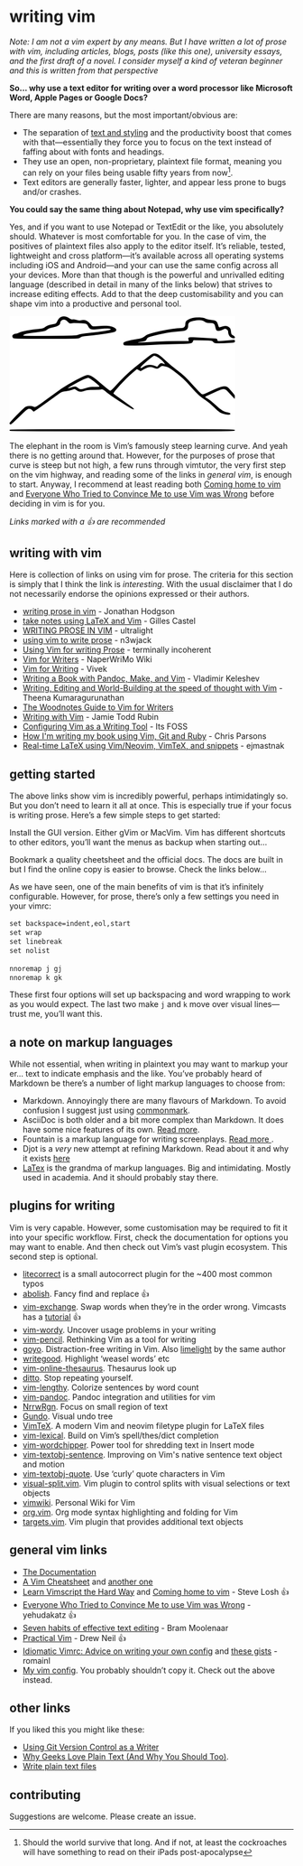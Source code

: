 # writing vim

*Note: I am not a vim expert by any means. But I have written a lot of prose with vim, including articles, blogs, posts (like this one), university essays, and the first draft of a novel. I consider myself a kind of veteran beginner and this is written from that perspective*

**So... why use a text editor for writing over a word processor like Microsoft Word, Apple Pages or Google Docs?** 

There are many reasons, but the most important/obvious are:

- The separation of [text and styling](https://en.m.wikipedia.org/wiki/Separation_of_content_and_presentation) and the productivity boost that comes with that—essentially they force you to focus on the text instead of faffing about with fonts and headings. 
- They use an open, non-proprietary, plaintext file format, meaning you can rely on your files being usable fifty years from now[^1]. 
- Text editors are generally faster, lighter, and appear less prone to bugs and/or crashes.

**You could say the same thing about Notepad, why use vim specifically?** 

Yes, and if you want to use Notepad or TextEdit or the like, you absolutely should. Whatever is most comfortable for you. In the case of vim, the positives of plaintext files also apply to the editor itself. It’s reliable, tested, lightweight and cross platform—it’s available across all operating systems including iOS and Android—and your can use the same config across all your devices. More than that though is the powerful and unrivalled editing language (described in detail in many of the links below) that strives to increase editing effects. Add to that the deep customisability and you can shape vim into a productive and personal tool. 

![steep](steep.png)

The elephant in the room is Vim’s famously steep learning curve. And yeah there is no getting around that. However, for the purposes of prose that curve is steep but not high, a few runs through vimtutor, the very first step on the vim highway, and reading some of the links in *general vim*, is enough to start.  Anyway, I recommend at least reading both [Coming home to vim](https://stevelosh.com/blog/2010/09/coming-home-to-vim) and [Everyone Who Tried to Convince Me to use Vim was Wrong](https://yehudakatz.com/2010/07/29/everyone-who-tried-to-convince-me-to-use-vim-was-wrong/) before deciding in vim is for you. 

*Links marked with a :+1:  are recommended*

[^1]: Should the world survive that long. And if not, at least the cockroaches will have something to read on their iPads post-apocalypse

## writing with vim 

Here is collection of links on using vim for prose. The criteria for this section is simply that I think the link is *interesting*. With the usual disclaimer that I do not necessarily endorse the opinions expressed or their authors. 

- [writing prose in vim](https://jonathanh.co.uk/blog/writing-prose-in-vim/) - Jonathan Hodgson
- [take notes using LaTeX and Vim](https://castel.dev/post/lecture-notes-1) - Gilles Castel
- [WRITING PROSE IN VIM](http://ultralight.cc/posts/71ab285a0c633f47.html) - ultralight 
- [using vim to write prose](https://n3wjack.net/2022/02/07/using-vim-to-write-prose/) - n3wjack
- [Using Vim for writing Prose](http://www.terminally-incoherent.com/blog/2013/06/17/using-vim-for-writing-prose/) - terminally incoherent
- [Vim for Writers](https://www.naperwrimo.org/wiki/index.php?title=Vim_for_Writers) - NaperWriMo Wiki
- [Vim for Writing](https://raivivek.in/2016/09/vim-for-writing/#) - Vivek
- [Writing a Book with Pandoc, Make, and Vim](https://keleshev.com/my-book-writing-setup/) - Vladimir Keleshev 
- [Writing, Editing and World-Building at the speed of thought with Vim](https://www.youtube.com/watch?v=2ORWaIqyj7k) - Theena Kumaragurunathan 
- [The Woodnotes Guide to Vim for Writers](https://therandymon.com/woodnotes/vim-for-writers/vimforwriters.html)
- [Writing with Vim](https://jamierubin.net/2019/03/21/writing-with-vim/) - Jamie Todd Rubin
- [Configuring Vim as a Writing Tool](https://news.itsfoss.com/configuring-vim-writing/) - Its FOSS
- [How I'm writing my book using Vim, Git and Ruby](http://blog.chrismdp.com/2010/11/how-im-writing-my-book-using-git-and-ruby/) - Chris Parsons
- [Real-time LaTeX using Vim/Neovim, VimTeX, and snippets](https://ejmastnak.github.io/tutorials/vim-latex/intro.html) - ejmastnak

## getting started

The above links show vim is incredibly powerful, perhaps intimidatingly so. But you don’t need to learn it all at once. This is especially true if your focus is writing prose. Here’s a few simple steps to get started:

Install the GUI version. Either gVim or MacVim. Vim has different shortcuts to other editors, you’ll want the menus as backup when starting out...

Bookmark a quality cheetsheet and the official docs. The docs are built in but I find the online copy is easier to browse. Check the links below...   

As we have seen, one of the main benefits of vim is that it’s infinitely configurable. However, for prose, there’s only a few settings you need in your vimrc:

```
set backspace=indent,eol,start
set wrap
set linebreak 
set nolist 

nnoremap j gj
nnoremap k gk
```
These first four options will set up backspacing and word wrapping to work as you would expect. The last two make `j` and `k` move over visual lines—trust me, you’ll want this. 

## a note on markup languages

While not essential, when writing in plaintext you may want to markup your er... text to indicate emphasis and the like. You’ve probably heard of Markdown be there’s a number of light markup languages to choose from: 

- Markdown. Annoyingly there are many flavours of Markdown. To avoid confusion I suggest just using [commonmark](https://commonmark.org/). 
- AsciiDoc is both older and a bit more complex than Markdown. It does have some nice features of its own. [Read more](https://asciidoc.org/).
- Fountain is a markup language for writing screenplays. [Read more ](https://fountain.io/).
- Djot is a *very* new attempt at refining Markdown. Read about it and why it exists [here](https://djot.net/)
- [LaTex](https://en.wikipedia.org/wiki/LaTeX) is the grandma of markup languages. Big and intimidating. Mostly used in academia. And it should probably stay there. 

## plugins for writing 

Vim is very capable. However, some customisation may be required to fit it into your specific workflow. First, check the documentation for options you may want to enable. And then check out Vim’s vast plugin ecosystem. This second step is optional.  

- [litecorrect](https://github.com/preservim/vim-litecorrect) is a small autocorrect plugin for the ~400 most common typos
- [abolish](https://github.com/tpope/vim-abolish). Fancy find and replace :+1:
- [vim-exchange](https://github.com/tommcdo/vim-exchange). Swap words when they’re in the order wrong. Vimcasts has a [tutorial](http://vimcasts.org/episodes/swapping-two-regions-of-text-with-exchange-vim/) :+1:
- [vim-wordy](https://github.com/preservim/vim-wordy). Uncover usage problems in your writing
- [vim-pencil](https://github.com/preservim/vim-pencil). Rethinking Vim as a tool for writing
- [goyo](https://github.com/junegunn/goyo.vim). Distraction-free writing in Vim. Also [limelight](https://github.com/junegunn/limelight.vim) by the same author 
- [writegood](https://github.com/davidbeckingsale/writegood.vim). Highlight ‘weasel words’ etc
- [vim-online-thesaurus](https://github.com/beloglazov/vim-online-thesaurus). Thesaurus look up
- [ditto](https://github.com/dbmrq/vim-ditto). Stop repeating yourself. 
- [vim-lengthy](https://github.com/Raimondi/vim-lengthy). Colorize sentences by word count
- [vim-pandoc](https://github.com/vim-pandoc/vim-pandoc). Pandoc integration and utilities for vim
- [NrrwRgn](https://github.com/chrisbra/NrrwRgn). Focus on small region of text 
- [Gundo](https://github.com/sjl/gundo.vim). Visual undo tree 
- [VimTeX](https://github.com/lervag/vimtex). A modern Vim and neovim filetype plugin for LaTeX files
- [vim-lexical](https://github.com/preservim/vim-lexical). Build on Vim’s spell/thes/dict completion
- [vim-wordchipper](https://github.com/preservim/vim-wordchipper). Power tool for shredding text in Insert mode
- [vim-textobj-sentence](https://github.com/preservim/vim-textobj-sentence). Improving on Vim's native sentence text object and motion
- [vim-textobj-quote](https://github.com/preservim/vim-textobj-quote). Use ‘curly’ quote characters in Vim
- [visual-split.vim](https://github.com/wellle/visual-split.vim). Vim plugin to control splits with visual selections or text objects
- [vimwiki](https://github.com/vimwiki/vimwiki). Personal Wiki for Vim
- [org.vim](https://github.com/axvr/org.vim). Org mode syntax highlighting and folding for Vim
- [targets.vim](https://github.com/wellle/targets.vim). Vim plugin that provides additional text objects

## general vim links

- [The Documentation](http://vimdoc.sourceforge.net/htmldoc/help.html)
- [A Vim Cheatsheet](https://learnxinyminutes.com/docs/vim/) and [another one](https://vim.rtorr.com/)
- [Learn Vimscript the Hard Way](https://learnvimscriptthehardway.stevelosh.com/) and [Coming home to vim](https://stevelosh.com/blog/2010/09/coming-home-to-vim) - Steve Losh :+1:
- [Everyone Who Tried to Convince Me to use Vim was Wrong](https://yehudakatz.com/2010/07/29/everyone-who-tried-to-convince-me-to-use-vim-was-wrong/) - yehudakatz :+1:
- [Seven habits of effective text editing](https://www.moolenaar.net/habits.html) - Bram Moolenaar
- [Practical Vim](https://www.amazon.com/Practical-Vim-Edit-Speed-Thought/dp/1680501275) - Drew Neil :+1:
- [Idiomatic Vimrc: Advice on writing your own config](https://github.com/romainl/idiomatic-vimrc) and [these gists](https://gist.github.com/romainl/4b9f139d2a8694612b924322de1025ce) - romainl 
- [My vim config](https://github.com/phantomdiorama/vimfiles). You probably shouldn’t copy it. Check out the above instead.

## other links

If you liked this you might like these:

- [Using Git Version Control as a Writer](https://news.itsfoss.com/version-control-writers/)
- [Why Geeks Love Plain Text (And Why You Should Too)](https://www.lifehack.org/articles/technology/why-geeks-love-plain-text-and-why-you-should-too.html). 
- [Write plain text files](https://sive.rs/plaintext)

## contributing 

Suggestions are welcome. Please create an issue. 

